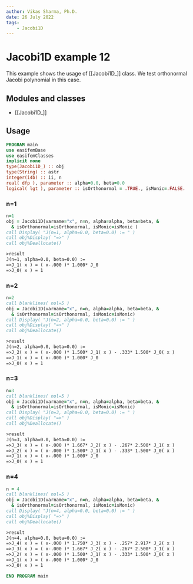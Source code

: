 ```yaml
---
author: Vikas Sharma, Ph.D.
date: 26 July 2022
tags:
    - Jacobi1D
---
```


# Jacobi1D example 12

This example shows the usage of [[Jacobi1D_]] class. We test orthonormal Jacobi polynomial in this case.

## Modules and classes

- [[Jacobi1D_]]

## Usage

```fortran
PROGRAM main
use easifemBase
use easifemClasses
implicit none
type(Jacobi1D_) :: obj
type(String) :: astr
integer(i4b) :: ii, n
real( dfp ), parameter :: alpha=0.0, beta=0.0
logical( lgt ), parameter :: isOrthonormal = .TRUE., isMonic=.FALSE.
```

### n=1

```fortran
n=1
obj = Jacobi1D(varname="x", n=n, alpha=alpha, beta=beta, &
  & isOrthonormal=isOrthonormal, isMonic=isMonic )
call Display( "J(n=1, alpha=0.0, beta=0.0) := " )
call obj%Display( "=>" )
call obj%Deallocate()
```

```txt
>result
J(n=1, alpha=0.0, beta=0.0) :=
=>J_1( x ) = ( x-.000 )* 1.000* J_0
=>J_0( x ) = 1
```

### n=2

```fortran
n=2
call blanklines( nol=5 )
obj = Jacobi1D(varname="x", n=n, alpha=alpha, beta=beta, &
  & isOrthonormal=isOrthonormal, isMonic=isMonic)
call Display( "J(n=2, alpha=0.0, beta=0.0) := " )
call obj%Display( "=>" )
call obj%Deallocate()
```

```txt
>result
J(n=2, alpha=0.0, beta=0.0) :=
=>J_2( x ) = ( x-.000 )* 1.500* J_1( x ) - .333* 1.500* J_0( x )
=>J_1( x ) = ( x-.000 )* 1.000* J_0
=>J_0( x ) = 1
```

### n=3

```fortran
n=3
call blanklines( nol=5 )
obj = Jacobi1D(varname="x", n=n, alpha=alpha, beta=beta, &
  & isOrthonormal=isOrthonormal, isMonic=isMonic)
call Display( "J(n=3, alpha=0.0, beta=0.0) := " )
call obj%Display( "=>" )
call obj%Deallocate()
```

```txt
>result
J(n=3, alpha=0.0, beta=0.0) :=
=>J_3( x ) = ( x-.000 )* 1.667* J_2( x ) - .267* 2.500* J_1( x )
=>J_2( x ) = ( x-.000 )* 1.500* J_1( x ) - .333* 1.500* J_0( x )
=>J_1( x ) = ( x-.000 )* 1.000* J_0
=>J_0( x ) = 1
```

### n=4

```fortran
n = 4
call blanklines( nol=5 )
obj = Jacobi1D(varname="x", n=n, alpha=alpha, beta=beta, &
  & isOrthonormal=isOrthonormal, isMonic=isMonic)
call Display( "J(n=4, alpha=0.0, beta=0.0) := " )
call obj%Display( "=>" )
call obj%Deallocate()
```

```txt
>result
J(n=4, alpha=0.0, beta=0.0) :=
=>J_4( x ) = ( x-.000 )* 1.750* J_3( x ) - .257* 2.917* J_2( x )
=>J_3( x ) = ( x-.000 )* 1.667* J_2( x ) - .267* 2.500* J_1( x )
=>J_2( x ) = ( x-.000 )* 1.500* J_1( x ) - .333* 1.500* J_0( x )
=>J_1( x ) = ( x-.000 )* 1.000* J_0
=>J_0( x ) = 1
```

```fortran
END PROGRAM main
```
